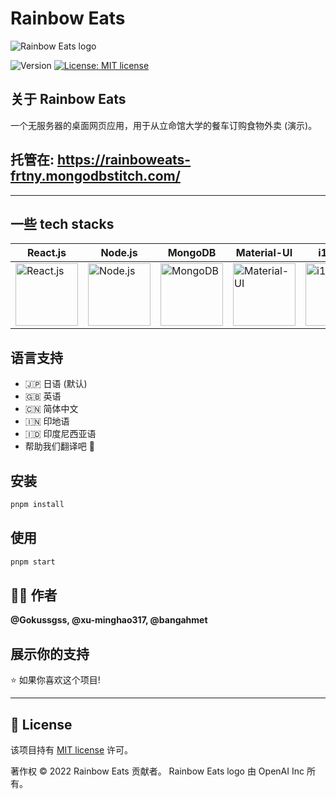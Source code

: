 # Rainbow Eats

<picture>
  <source media="(prefers-color-scheme: dark)" srcset="https://drive.google.com/uc?export=view&id=1gTvF5bbSxhNuFx-zgd22zUDi8GYQr6eW">
  <source media="(prefers-color-scheme: light)" srcset="https://drive.google.com/uc?export=view&id=17MNruDj4mLCikPxooVwhDAiQp8oU5qAO">
  <img alt="Rainbow Eats logo" src="https://drive.google.com/uc?export=view&id=17MNruDj4mLCikPxooVwhDAiQp8oU5qAO">
</picture>

<p>
  <img alt="Version" src="https://img.shields.io/github/package-json/v/xu-minghao317/rainbow-eats?style=flat-square" />
  <a href="https://github.com/xu-minghao317/rainbow-eats/blob/main/license" target="_blank">
    <img alt="License: MIT license" src="https://img.shields.io/github/license/xu-minghao317/rainbow-eats?style=flat-square" />
  </a>
</p>

## 关于 Rainbow Eats
一个无服务器的桌面网页应用，用于从立命馆大学的餐车订购食物外卖 (演示)。

## **托管在: https://rainboweats-frtny.mongodbstitch.com/**
---

## 一些 tech stacks
| React.js | Node.js | MongoDB | Material-UI | i18next | pnpm |
|---|---|---|---|---|---|
| <img alt="React.js" src="https://img.stackshare.io/service/1020/OYIaJ1KK.png" width="100" /> | <img alt="Node.js" src="https://img.stackshare.io/service/1011/n1JRsFeB_400x400.png" width="100" /> | <img alt="MongoDB" src="https://img.stackshare.io/service/1030/leaf-360x360.png" width="100" /> | <img alt="Material-UI" src="https://img.stackshare.io/service/1904/default_44d81cb9fadbc3688b7e91a6d5217d0ea5358b57.png" width="100" /> | <img alt="i18next" src="https://avatars.githubusercontent.com/u/8546082?s=200&v=4" width="100" /> | <img alt="pnpm" src="https://img.stackshare.io/service/10903/JLVo_YPe_400x400.jpg" width="100" /> |

## 语言支持
- 🇯🇵 日语 (默认) 
- 🇬🇧 英语
- 🇨🇳 简体中文
- 🇮🇳 印地语
- 🇮🇩 印度尼西亚语
- 帮助我们翻译吧 👋

## 安装
```sh
pnpm install
```

## 使用
```sh
pnpm start
```

## 🧑‍💻 作者
**@Gokussgss, @xu-minghao317, @bangahmet**

## 展示你的支持
⭐️ 如果你喜欢这个项目!

---

## 📝 License
该项目持有 [MIT license](https://github.com/xu-minghao317/rainbow-eats/blob/main/license) 许可。

著作权 © 2022 Rainbow Eats 贡献者。
Rainbow Eats logo 由 OpenAI Inc 所有。
